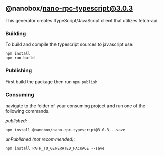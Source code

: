 ## @nanobox/nano-rpc-typescript@3.0.3

This generator creates TypeScript/JavaScript client that utilizes fetch-api. 

### Building

To build and compile the typescript sources to javascript use:
```
npm install
npm run build
```

### Publishing

First build the package then run ```npm publish```

### Consuming

navigate to the folder of your consuming project and run one of the following commands.

_published:_

```
npm install @nanobox/nano-rpc-typescript@3.0.3 --save
```

_unPublished (not recommended):_

```
npm install PATH_TO_GENERATED_PACKAGE --save
